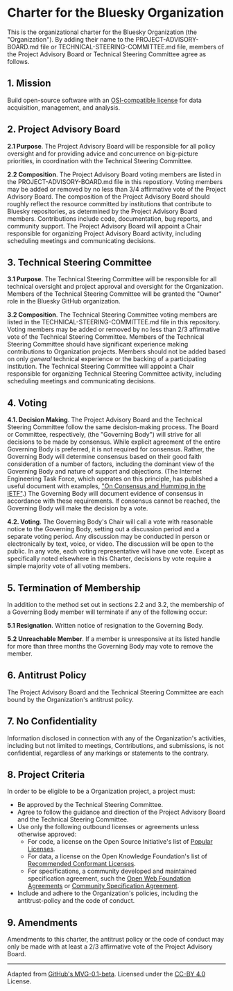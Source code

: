 # Charter for the Bluesky Organization

This is the organizational charter for the Bluesky Organization (the "Organization"). By adding their name to the PROJECT-ADVISORY-BOARD.md file or TECHNICAL-STEERING-COMMITTEE.md file, members of the Project Advisory Board or Technical Steering Committee agree as follows.

## 1. Mission

Build open-source software with an [OSI-compatible license](https://opensource.org/licenses) for data acquisition, management, and analysis.

## 2. Project Advisory Board

**2.1 Purpose**. The Project Advisory Board will be responsible for all policy oversight and for providing advice and concurrence on big-picture priorities, in coordination with the Technical Steering Committee.

**2.2 Composition**. The Project Advisory Board voting members are listed in the PROJECT-ADVISORY-BOARD.md file in this repostiory.  Voting members may be added or removed by no less than 3/4 affirmative vote of the Project Advisory Board.  The composition of the Project Advisory Board should roughly reflect the resource committed by institutions that contribute to Bluesky repositories, as determined by the Project Advisory Board members.  Contributions include code, documentation, bug reports, and community support.  The Project Advisory Board will appoint a Chair responsible for organizing Project Advisory Board activity, including scheduling meetings and communicating decisions.

## 3. Technical Steering Committee

**3.1 Purpose**. The Technical Steering Committee will be responsible for all technical oversight and project approval and oversight for the Organization. Members of the Technical Steering Committee will be granted the "Owner" role in the Bluesky GitHub organization.

**3.2 Composition**. The Technical Steering Committee voting members are listed in the TECHNICAL-STEERING-COMMITTEE.md file in this repository.  Voting members may be added or removed by no less than 2/3 affirmative vote of the Technical Steering Committee.  Members of the Technical Steering Committee should have significant experience making contributions to Organization projects. Members should not be added based on only _general_ technical experience or the backing of a participating institution. The Technical Steering Committee will appoint a Chair responsible for organizing Technical Steering Committee activity, including scheduling meetings and communicating decisions.

## 4. Voting

**4.1. Decision Making**. The Project Advisory Board and the Technical Steering Committee follow the same decision-making process. The Board or Committee, respectively, (the "Governing Body") will strive for all decisions to be made by consensus. While explicit agreement of the entire Governing Body is preferred, it is not required for consensus. Rather, the Governing Body will determine consensus based on their good faith consideration of a number of factors, including the dominant view of the Governing Body and nature of support and objections. (The Internet Engineering Task Force, which operates on this principle, has published a useful document with examples, ["On Consensus and Humming in the IETF"](https://tools.ietf.org/id/draft-resnick-on-consensus-01.html).) The Governing Body will document evidence of consensus in accordance with these requirements. If consensus cannot be reached, the Governing Body will make the decision by a vote.

**4.2. Voting**. The Governing Body's Chair will call a vote with reasonable notice to the Governing Body, setting out a discussion period and a separate voting period. Any discussion may be conducted in person or electronically by text, voice, or video. The discussion will be open to the public. In any vote, each voting representative will have one vote. Except as specifically noted elsewhere in this Charter, decisions by vote require a simple majority vote of all voting members.

## 5. Termination of Membership

In addition to the method set out in sections 2.2 and 3.2, the membership of a Governing Body member will terminate if any of the following occur:

**5.1 Resignation**. Written notice of resignation to the Governing Body.

**5.2 Unreachable Member**. If a member is unresponsive at its listed handle for more than three months the Governing Body may vote to remove the member.

## 6. Antitrust Policy

The Project Advisory Board and the Technical Steering Committee are each bound by the Organization's antitrust policy.

## 7. No Confidentiality

Information disclosed in connection with any of the Organization's activities, including but not limited to meetings, Contributions, and submissions, is not confidential, regardless of any markings or statements to the contrary.

## 8. Project Criteria

In order to be eligible to be a Organization project, a project must:

* Be approved by the Technical Steering Committee.
* Agree to follow the guidance and direction of the Project Advisory Board and the Technical Steering Committee.
* Use only the following outbound licenses or agreements unless otherwise approved:
  - For code, a license on the Open Source Initiative's list of [Popular Licenses](https://opensource.org/licenses).
  - For data, a license on the Open Knowledge Foundation's list of [Recommended Conformant Licenses](http://opendefinition.org/licenses/).
  - For specifications, a community developed and maintained specification agreement, such the [Open Web Foundation Agreements](http://www.openwebfoundation.org/legal) or [Community Specification Agreement](https://github.com/CommunitySpecification/1.0).
* Include and adhere to the Organization's policies, including the antitrust-policy and the code of conduct.

## 9. Amendments

Amendments to this charter, the antitrust policy or the code of conduct may only be made with at least a 2/3 affirmative vote of the Project Advisory Board.

---
Adapted from [GitHub's MVG-0.1-beta](https://github.com/github/MVG). Licensed under the [CC-BY 4.0](https://creativecommons.org/licenses/by-sa/4.0/) License.
